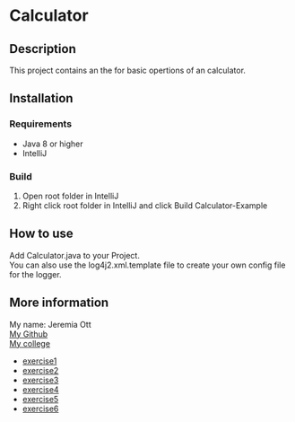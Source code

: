 # Calculator

## Description
This project contains an the for basic opertions of an calculator.

## Installation
### Requirements
- Java 8 or higher
- IntelliJ

### Build
1. Open root folder in IntelliJ
2. Right click root folder in IntelliJ and click Build Calculator-Example

## How to use
Add Calculator.java to your Project.   
You can also use the log4j2.xml.template file to create your own config file for the logger.

## More information
My name: Jeremia Ott   
[My Github](https://github.com/Jeremia-Ott)   
[My college](https://www.fh-joanneum.at/)

- [exercise1](exercise1.md)
- [exercise2](exercise2.md)
- [exercise3](exercise3.md)
- [exercise4](exercise4.md)
- [exercise5](exercise5.md)
- [exercise6](exercise6.md)